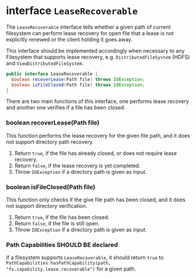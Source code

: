<!---
  Licensed under the Apache License, Version 2.0 (the "License");
  you may not use this file except in compliance with the License.
  You may obtain a copy of the License at

   http://www.apache.org/licenses/LICENSE-2.0

  Unless required by applicable law or agreed to in writing, software
  distributed under the License is distributed on an "AS IS" BASIS,
  WITHOUT WARRANTIES OR CONDITIONS OF ANY KIND, either express or implied.
  See the License for the specific language governing permissions and
  limitations under the License. See accompanying LICENSE file.
-->

# <a name="LeaseRecoverable"></a> interface `LeaseRecoverable`

The `LeaseRecoverable` interface tells whether a given path of current filesystem can perform lease
recovery for open file that a lease is not explicitly renewed or the client holding it goes away.

This interface should be implemented accordingly when necessary to any Filesystem that supports
lease recovery, e.g. `DistributedFileSystem` (HDFS) and `ViewDistributedFileSystem`.

```java
public interface LeaseRecoverable {
  boolean recoverLease(Path file) throws IOException;
  boolean isFileClosed(Path file) throws IOException;
}
```

There are two main functions of this interface, one performs lease recovery and another one
verifies if a file has been closed.

### boolean recoverLease(Path file)

This function performs the lease recovery for the given file path, and it does not support
directory path recovery.
1. Return `true`, if the file has already closed, or does not require lease recovery.
1. Return `false`, if the lease recovery is yet completed.
1. Throw `IOException` if a directory path is given as input.

### boolean isFileClosed(Path file)

This function only checks if the give file path has been closed, and it does not support directory
verification.
1. Return `true`, if the file has been closed.
1. Return `false`, if the file is still open.
1. Throw `IOException` if a directory path is given as input.

### Path Capabilities SHOULD BE declared

If a filesystem supports `LeaseRecoverable`, it should return `true` to
`PathCapabilities.hasPathCapability(path, "fs.capability.lease.recoverable")` for a given path.